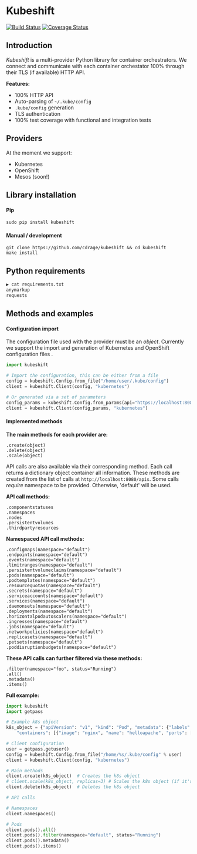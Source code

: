# Kubeshift
[![Build Status](https://travis-ci.org/cdrage/kubeshift.svg?branch=master)](https://travis-ci.org/cdrage/kubeshift)
[![Coverage Status](https://coveralls.io/repos/github/cdrage/kubeshift/badge.svg?branch=master)](https://coveralls.io/github/cdrage/kubeshift?branch=master)

## Introduction

_Kubeshift_ is a multi-provider Python library for container orchestrators. We connect and communicate with each container orchestator 100% through their TLS (if available) HTTP API.

__Features:__

  - 100% HTTP API
  - Auto-parsing of `~/.kube/config`
  - `.kube/config` generation
  - TLS authentication
  - 100% test coverage with functional and integration tests

## Providers

At the moment we support:

  - Kubernetes
  - OpenShift
  - Mesos (soon!)

## Library installation

#### Pip
```
sudo pip install kubeshift
```

#### Manual / development
```
git clone https://github.com/cdrage/kubeshift && cd kubeshift
make install
```

## Python requirements

```sh
▶ cat requirements.txt 
anymarkup
requests
```

## Methods and examples

#### Configuration import

The configuration file used with the provider must be an _object_. Currently we support the import and generation of Kubernetes and OpenShift configuration files .

```python
import kubeshift

# Import the configuration, this can be either from a file
config = kubeshift.Config.from_file("/home/user/.kube/config")
client = kubeshift.Client(config, "kubernetes")

# Or generated via a set of parameters
config_params = kubeshift.Config.from_params(api="https://localhost:8080", auth="foobar", ca="/home/user/.kube/ca.cert", verify=True)
client = kubeshift.Client(config_params, "kubernetes")
```

#### Implemented methods

**The main methods for each provider are:**
```
.create(object)
.delete(object)
.scale(object)
```

API calls are also available via their corresponding method. Each call returns a dictionary object container all information. These methods are created from the list of calls at `http://localhost:8080/apis`. Some calls *require* namespace to be provided. Otherwise, 'default' will be used.

**API call methods:**
```
.componentstatuses
.namespaces
.nodes
.persistentvolumes
.thirdpartyresources
```

**Namespaced API call methods:**
```
.configmaps(namespace="default")
.endpoints(namespace="default")
.events(namespace="default")
.limitranges(namespace="default")
.persistentvolumeclaims(namespace="default")
.pods(namespace="default")
.podtemplates(namespace="default")
.resourcequotas(namespace="default")
.secrets(namespace="default")
.serviceaccounts(namespace="default")
.services(namespace="default")
.daemonsets(namespace="default")
.deployments(namespace="default")
.horizontalpodautoscalers(namespace="default")
.ingresses(namespace="default")
.jobs(namespace="default")
.networkpolicies(namespace="default")
.replicasets(namespace="default")
.petsets(namespace="default")
.poddisruptionbudgets(namespace="default")
```

**These API calls can further filtered via these methods:**
```
.filter(namespace="foo", status="Running")
.all()
.metadata()
.items()
```

**Full example:**
```python
import kubeshift
import getpass

# Example k8s object
k8s_object = {"apiVersion": "v1", "kind": "Pod", "metadata": {"labels": {"app": "helloapache"}, "name": "helloapache"}, "spec": {
    "containers": [{"image": "nginx", "name": "helloapache", "ports": [{"containerPort": 80, "hostPort": 80, "protocol": "TCP"}]}]}}

# Client configuration
user = getpass.getuser()
config = kubeshift.Config.from_file("/home/%s/.kube/config" % user)
client = kubeshift.Client(config, "kubernetes")

# Main methods
client.create(k8s_object)  # Creates the k8s object
# client.scale(k8s_object, replicas=3) # Scales the k8s object (if it's a service)
client.delete(k8s_object)  # Deletes the k8s object

# API calls

# Namespaces
client.namespaces()

# Pods
client.pods().all()
client.pods().filter(namespace="default", status="Running")
client.pods().metadata()
client.pods().items()
```
